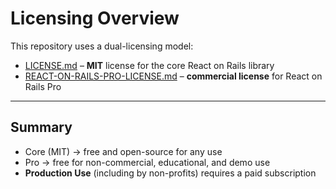 # Licensing Overview

This repository uses a dual-licensing model:

- [LICENSE.md](../LICENSE.md) – **MIT** license for the core React on Rails library  
- [REACT-ON-RAILS-PRO-LICENSE.md](../REACT-ON-RAILS-PRO-LICENSE.md) – **commercial license** for React on Rails Pro  

---

## Summary

- Core (MIT) → free and open-source for any use  
- Pro → free for non-commercial, educational, and demo use  
- **Production Use** (including by non-profits) requires a paid subscription

